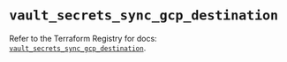 # `vault_secrets_sync_gcp_destination`

Refer to the Terraform Registry for docs: [`vault_secrets_sync_gcp_destination`](https://registry.terraform.io/providers/hashicorp/vault/5.2.1/docs/resources/secrets_sync_gcp_destination).
